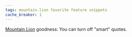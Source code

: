 ```yaml
---
tags: mountain.lion favorite feature snippets
cache_breaker: 1
---
```


[Mountain Lion](/wiki/Mountain_Lion) goodness: You can turn off "smart" quotes.
